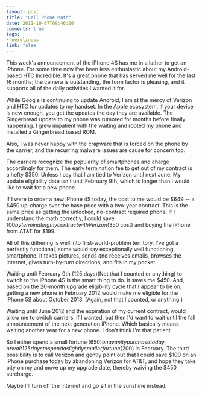 ```yaml
---
layout: post
title: "Cell Phone Math"
date: 2011-10-07T09:46:00
comments: true
tags:
- nerdliness
link: false
---
```

This week's announcement of the iPhone 4S has me in a lather to get an
iPhone. For some time now I've been less enthusiastic about my
Android-based HTC Incredible. It's a great phone that has served me well
for the last 16 months; the camera is outstanding, the form factor is
pleasing, and it supports all of the daily activities I wanted it for. 

While Google is continuing to update Android, I am at the mercy of
Verizon and HTC for updates to my handset. In the Apple ecosystem, if
your device is new enough, you get the updates the day they are
available. The Gingerbread update to my phone was rumored for months
before finally happening. I grew impatient with the waiting and rooted
my phone and installed a Gingerbread based ROM. 

Also, I was never happy with the crapware that is forced on the phone by the
carrier, and the recurring malware issues are cause for concern too.

The carriers recognize the popularity of smartphones and charge
accordingly for them. The early termination fee to get out of my
contract is a hefty $350. Unless I pay that I am tied to Verizon until
next June. My update eligibility date isn't until February 9th, which is longer than I would like to wait for a new phone.

If I were to order a new iPhone 4S today, the cost to me would be $649
-- a $450 up-charge over the base price with a two-year contract. This
is the same price as getting the unlocked, no-contract required phone.
If I understand the math correctly, I could save $100 by terminating my
contract with Verizon ($350 cost) and buying the iPhone from AT&T for
$199. 

All of this dithering is well into first-world-problem territory. I've
got a perfectly functional, some would say exceptionally well
functioning, smartphone. It takes pictures, sends and receives emails,
browses the Internet, gives turn-by-turn directions, and fits in my
pocket. 

Waiting until February 9th (125 days)(Not that I counted or anything) to
switch to the iPhone 4S is the smart thing to do. It saves me $450. And,
based on the 20-month upgrade eligibility cycle that I appear to be on,
getting a new phone in February 2012 would make me eligible for the
iPhone 5S about October 2013. (Again, not that I counted, or anything.)

Waiting until June 2012 and the expiration of my current contract, would
allow me to switch carriers, if I wanted, but then I'd want to wait
until the fall announcement of the next generation iPhone. Which
basically means waiting another year for a new phone. I don't think I'm
that patient.

So I either spend a small fortune ($650) on a vanity purchase today, or
wait 125 days to spend a slightly smaller fortune ($200) in February.
The third possibility is to call Verizon and gently point out that I
could save $100 on an iPhone purchase today by abandoning Verizon for
AT&T, and hope they take pity on my and move up my upgrade date, thereby
waiving the $450 surcharge.

Maybe I'll turn off the Internet and go sit in the sunshine instead.
